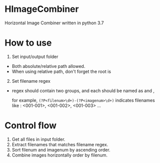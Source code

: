 # HImageCombiner
Horizontal Image Combiner written in python 3.7

# How to use

1. Set input/output folder
- Both absolute/relative path allowed.
- When using relative path, don't forget the root is <path-to-HImageCombiner>

2. Set filename regex
- regex should contain two groups, and each should be named as <filenum> and <imagenum>,
  
  for example,
  ```(?P<filenum>\d+)-(?P<imagenum>\d+)```
  indicates filenames like : <001-001>, <001-002>, <001-003> ...
  
# Control flow

1. Get all files in input folder.
2. Extract filenames that matches filename regex.
3. Sort filenum and imagenum by ascending order.
4. Combine images horizontally order by filenum.
